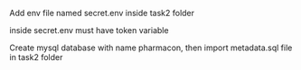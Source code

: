 Add env file named secret.env inside task2 folder

inside secret.env must have token variable

Create mysql database with name pharmacon, then import metadata.sql file in task2 folder
